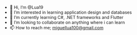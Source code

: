 - 👋 Hi, I’m @Lua19
- 👀 I’m interested in learning application design and databases
- 🌱 I’m currently learning C#, .NET frameworks and Flutter
- 💞️ I’m looking to collaborate on anything where i can learn
- 📫 How to reach me; miguellua100@gmail.com

<!---
Lua19/Lua19 is a ✨ special ✨ repository because its `README.md` (this file) appears on your GitHub profile.
You can click the Preview link to take a look at your changes.
--->
